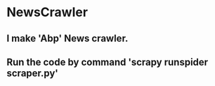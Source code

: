 # NewsCrawler
## I make 'Abp' News crawler.
## Run the code by command 'scrapy runspider scraper.py'
